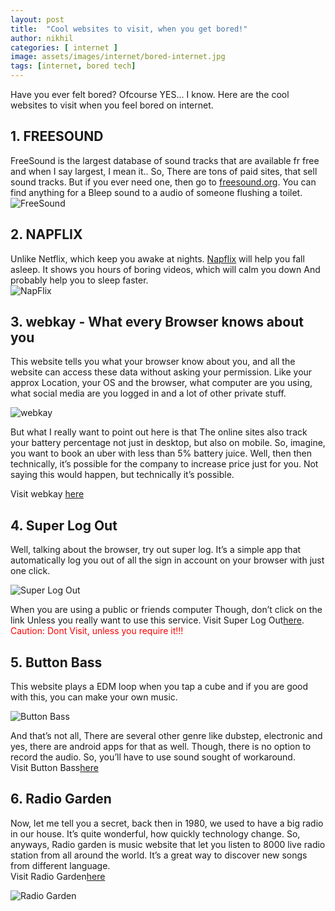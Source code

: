 ```yaml
---
layout: post
title:  "Cool websites to visit, when you get bored!"
author: nikhil
categories: [ internet ]
image: assets/images/internet/bored-internet.jpg
tags: [internet, bored tech]
---
```


Have you ever felt bored? Ofcourse YES... I know. Here are the cool websites to visit when you feel bored on internet.  
## 1. FREESOUND  
FreeSound is the largest database of sound tracks that are available fr free and when I say largest, I mean it.. So, There are tons of paid sites, that sell sound tracks. But if you ever need one, then go to <a href="https://freesound.org/" target="_blank">freesound.org</a>. You can find anything for a Bleep sound to a audio of someone flushing a toilet.
<img src="{{ site.baseurl }}/assets/images/internet/freesound.jpg" alt="FreeSound" title="FreeSound">

## 2. NAPFLIX  
Unlike Netflix, which keep you awake at nights. <a href="http://napflix.tv/" target="_blank">Napflix</a> will help you fall asleep. It shows you hours of boring videos, which will calm you down And probably help you to sleep faster.  
<img src="{{ site.baseurl }}/assets/images/internet/napflix.jpg" alt="NapFlix" title="NapFlix">

## 3. webkay - What every Browser knows about you  
This website tells you what your browser know about you, and all the website can access these data without asking your permission. Like your approx Location, your OS and the browser, what computer are you using, what social media are you logged in and a lot of other private stuff.  

<img src="{{ site.baseurl }}/assets/images/internet/webkay.jpg" alt="webkay" title="webkay">

But what I really want to point out here is that The online sites also track your battery percentage not just in desktop, but also on mobile. So, imagine, you want to book an uber with less than 5% battery juice. Well, then then technically, it’s possible for the company to increase price just for you. Not saying this would happen, but technically it’s possible.  

Visit webkay <a href="http://webkay.robinlinus.com" target="_blank">here</a>

## 4. Super Log Out  
Well, talking about the browser, try out super log. It’s a simple app that automatically log you out of all the sign in account on your browser with just one click.  

<img src="{{ site.baseurl }}/assets/images/internet/superlogout.gif" alt="Super Log Out" title="Super Log Out">

When you are using a public or friends computer Though, don’t click on the link Unless you really want to use this service.
Visit Super Log Out<a href="http://superlogout.com/" target="_blank">here</a>. <span style="color:red">Caution: Dont Visit, unless you require it!!!</span>  
## 5. Button Bass  
This website plays a EDM loop when you tap a cube and if you are good with this, you can make your own music.  

<img src="{{ site.baseurl }}/assets/images/internet/buttonbass.jpg" alt="Button Bass" title="Button Bass">

And that’s not all, There are several other genre like dubstep, electronic and yes, there are android apps for that as well. Though, there is no option to record the audio. So, you’ll have to use sound sought of workaround.  
Visit Button Bass<a href="http://buttonbass.com/  
" target="_blank">here</a>    



## 6. Radio Garden  
Now, let me tell you a secret, back then in 1980, we used to have a big radio in our house. It’s quite wonderful, how quickly technology change. So, anyways, Radio garden is music website that let you listen to 8000 live radio station from all around the world. It’s a great way to discover new songs from different language.  
Visit Radio Garden<a href="http://radio.garden/" target="_blank">here</a>

<img src="{{ site.baseurl }}/assets/images/internet/radiogarden" alt="Radio Garden" title="Radio Garden">
